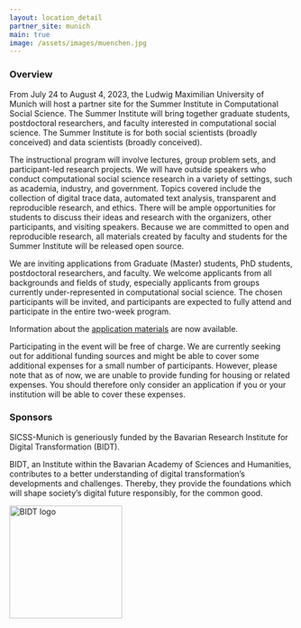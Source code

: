 ```yaml
---
layout: location_detail
partner_site: munich
main: true
image: /assets/images/muenchen.jpg
---
```


### Overview

From July 24 to August 4, 2023, the Ludwig Maximilian University of Munich will host a partner site for the Summer Institute in Computational Social Science. The Summer Institute will bring together graduate students, postdoctoral researchers, and faculty interested in computational social science. The Summer Institute is for both social scientists (broadly conceived) and data scientists (broadly conceived).

The instructional program will involve lectures, group problem sets, and participant-led research projects. We will have outside speakers who conduct computational social science research in a variety of settings, such as academia, industry, and government. Topics covered include the collection of digital trace data, automated text analysis, transparent and reproducible research, and ethics. There will be ample opportunities for students to discuss their ideas and research with the organizers, other participants, and visiting speakers. Because we are committed to open and reproducible research, all materials created by faculty and students for the Summer Institute will be released open source.

We are inviting applications from Graduate (Master) students, PhD students, postdoctoral researchers, and faculty. We welcome applicants from all backgrounds and fields of study, especially applicants from groups currently under-represented in computational social science. The chosen participants will be invited, and participants are expected to fully attend and participate in the entire two-week program.

Information about the [application materials](https://compsocialscience.github.io/summer-institute/2023/munich/apply) are now available.

Participating in the event will be free of charge. We are currently seeking out for additional funding sources and might be able to cover some additional expenses for a small number of participants. However, please note that as of now, we are unable to provide funding for housing or related expenses. You should therefore only consider an application if you or your institution will be able to cover these expenses. 

### Sponsors

SICSS-Munich is generiously funded by the Bavarian Research Institute for Digital Transformation (BIDT). 

BIDT, an Institute within the Bavarian Academy of Sciences and Humanities, contributes to a better understanding of digital transformation’s developments and challenges. Thereby, they provide the foundations which will shape society’s digital future responsibly, for the common good.

<img class="img-responsive" alt="BIDT logo" src="https://github.com/compsocialscience/summer-institute/blob/master/2023/munich/images/bidt_Wortmarke_extended_pos_EN.png" width = "200">
